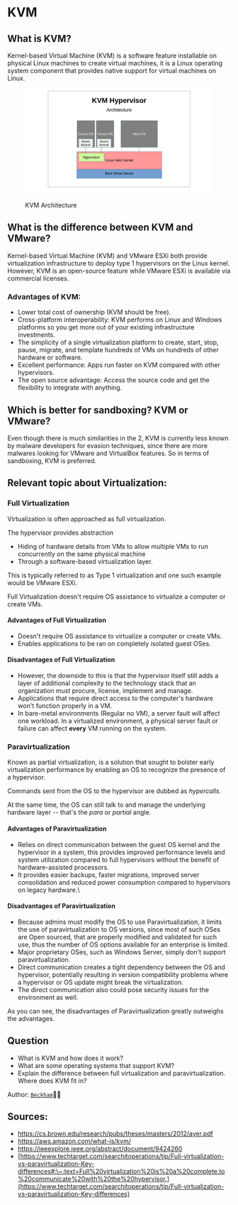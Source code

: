 # KVM

## What is KVM?

Kernel-based Virtual Machine (KVM) is a software feature installable on physical Linux machines to create virtual machines, it is a Linux operating system component that provides native support for virtual machines on Linux.

<figure><img src=".gitbook/assets/Pasted image 20240606012010.png" alt=""><figcaption><p>KVM Architecture</p></figcaption></figure>

## What is the difference between KVM and VMware?

Kernel-based Virtual Machine (KVM) and VMware ESXi both provide virtualization infrastructure to deploy type 1 hypervisors on the Linux kernel. However, KVM is an open-source feature while VMware ESXi is available via commercial licenses.

### Advantages of KVM:

* Lower total cost of ownership (KVM should be free).
* Cross-platform interoperability: KVM performs on Linux and Windows platforms so you get more out of your existing infrastructure investments.
* The simplicity of a single virtualization platform to create, start, stop, pause, migrate, and template hundreds of VMs on hundreds of other hardware or software.
* Excellent performance: Apps run faster on KVM compared with other hypervisors.
* The open source advantage: Access the source code and get the flexibility to integrate with anything.

## Which is better for sandboxing? KVM or VMware?

Even though there is much similarities in the 2, KVM is currently less known by malware developers for evasion techniques, since there are more malwares looking for VMware and VirtualBox features. So in terms of sandboxing, KVM is preferred.



## Relevant topic about Virtualization:

### Full Virtualization

Virtualization is often approached as full virtualization.&#x20;

The hypervisor provides abstraction

* Hiding of hardware details from VMs to allow multiple VMs to run concurrently on the same physical machine
* Through a software-based virtualization layer.

This is typically referred to as Type 1 virtualization and one such example would be VMware ESXi.&#x20;

Full Virtualization doesn't require OS assistance to virtualize a computer or create VMs.

#### Advantages of Full Virtualization

* Doesn't require OS assistance to virtualize a computer or create VMs.
* Enables applications to be ran on completely isolated guest OSes.

#### Disadvantages of Full Virtualization

* However, the downside to this is that the hypervisor itself still adds a layer of additional complexity to the technology stack that an organization must procure, license, implement and manage.
* Applications that require direct access to the computer's hardware won't function properly in a VM.
* In bare-metal environments (Regular no VM), a server fault will affect one workload. In a virtualized environment, a physical server fault or failure can affect **every** VM running on the system.

### Paravirtualization

Known as partial virtualization, is a solution that sought to bolster early virtualization performance by enabling an OS to recognize the presence of a hypervisor.

Commands sent from the OS to the hypervisor are dubbed as _hypercalls_.

At the same time, the OS can still talk to and manage the underlying hardware layer -- that's the _para_ or _partial_ angle.

#### Advantages of Paravirtualization

* Relies on direct communication between the guest OS kernel and the hypervisor in a system, this provides improved performance levels and system utilization compared to full hypervisors without the benefit of hardware-assisted processors.
* It provides easier backups, faster migrations, improved server consolidation and reduced power consumption compared to hypervisors on legacy hardware.\


#### Disadvantages of Paravirtualization

* Because admins must modify the OS to use Paravirtualization, it limits the use of paravirtualization to OS versions, since most of such OSes are Open sourced, that are properly modified and validated for such use, thus the number of OS options available for an enterprise is limited.
* Major proprietary OSes, such as Windows Server, simply don't support paravirtualization.
* Direct communication creates a tight dependency between the OS and hypervisor, potentially resulting in version compatibility problems where a hypervisor or OS update might break the virtualization.
* The direct communication also could pose security issues for the environment as well.

As you can see, the disadvantages of Paravirtualization greatly outweighs the advantages.

## Question

* What is KVM and how does it work?
* What are some operating systems that support KVM?&#x20;
* Explain the difference between full virtualization and paravirtualization. Where does KVM fit in?

Author: [`Beckham`](https://github.com/Ninjarku)🐱‍👤

## Sources:&#x20;

* https://cs.brown.edu/research/pubs/theses/masters/2012/ayer.pdf
* https://aws.amazon.com/what-is/kvm/
* https://ieeexplore.ieee.org/abstract/document/9424260
* [https://www.techtarget.com/searchitoperations/tip/Full-virtualization-vs-paravirtualization-Key-differences#:\~:text=Full%20virtualization%20is%20a%20complete,to%20communicate%20with%20the%20hypervisor.](https://www.techtarget.com/searchitoperations/tip/Full-virtualization-vs-paravirtualization-Key-differences)
